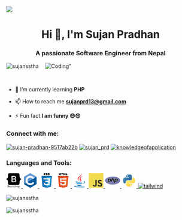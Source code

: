 <img src ="https://external-content.duckduckgo.com/iu/?u=https%3A%2F%2Fmir-s3-cdn-cf.behance.net%2Fproject_modules%2Ffs%2F54b6c068097599.5b50bca476b9b.gif&f=1&nofb=1&ipt=a1e29fc910bbaf01c1ff8b0fdd4c0feb7978defe82734ea9103348087971bb3b&ipo=images">
<h1 align="center">Hi 👋, I'm Sujan Pradhan</h1>
<h3 align="center">A passionate Software Engineer from Nepal</h3>
<img align="right" alt=Coding" width="400" src="https://external-content.duckduckgo.com/iu/?u=https%3A%2F%2Fmedia1.tenor.com%2Fimages%2Fcd37fa49c983ac905df0016fd5b6a2ee%2Ftenor.gif%3Fitemid%3D13165216&f=1&nofb=1&ipt=c20a7257afc457982e8f9232ec9e27f138a3f10a759c14d0311eb04297262405&ipo=images">

<p align="left"> <img src="https://komarev.com/ghpvc/?username=sujansstha&label=Profile%20views&color=0e75b6&style=flat" alt="sujansstha" /> </p>

<p align="left"> <a href="https://twitter.com/" target="blank"><img src="https://img.shields.io/twitter/follow/?logo=twitter&style=for-the-badge" alt="" /></a> </p>

- 🌱 I’m currently learning **PHP**

- 📫 How to reach me **sujanprd13@gmail.com**

- ⚡ Fun fact **I am funny 😎😎**

<h3 align="left">Connect with me:</h3>
<p align="left">
<a href="https://linkedin.com/in/sujan-pradhan-9517ab22b" target="blank"><img align="center" src="https://raw.githubusercontent.com/rahuldkjain/github-profile-readme-generator/master/src/images/icons/Social/linked-in-alt.svg" alt="sujan-pradhan-9517ab22b" height="30" width="40" /></a>
<a href="https://instagram.com/sujan_prd" target="blank"><img align="center" src="https://raw.githubusercontent.com/rahuldkjain/github-profile-readme-generator/master/src/images/icons/Social/instagram.svg" alt="sujan_prd" height="30" width="40" /></a>
<a href="https://www.youtube.com/channel/UCBjadyhDPutmB1TcYThszug" target="blank"><img align="center" src="https://raw.githubusercontent.com/rahuldkjain/github-profile-readme-generator/master/src/images/icons/Social/youtube.svg" alt="knowledgeofapplication" height="30" width="40" /></a>
</p>

<h3 align="left">Languages and Tools:</h3>
<p align="left"> <a href="https://getbootstrap.com" target="_blank" rel="noreferrer"> <img src="https://raw.githubusercontent.com/devicons/devicon/master/icons/bootstrap/bootstrap-plain-wordmark.svg" alt="bootstrap" width="40" height="40"/> </a> <a href="https://www.cprogramming.com/" target="_blank" rel="noreferrer"> <img src="https://raw.githubusercontent.com/devicons/devicon/master/icons/c/c-original.svg" alt="c" width="40" height="40"/> </a> <a href="https://www.w3schools.com/css/" target="_blank" rel="noreferrer"> <img src="https://raw.githubusercontent.com/devicons/devicon/master/icons/css3/css3-original-wordmark.svg" alt="css3" width="40" height="40"/> </a> <a href="https://www.w3.org/html/" target="_blank" rel="noreferrer"> <img src="https://raw.githubusercontent.com/devicons/devicon/master/icons/html5/html5-original-wordmark.svg" alt="html5" width="40" height="40"/> </a> <a href="https://www.java.com" target="_blank" rel="noreferrer"> <img src="https://raw.githubusercontent.com/devicons/devicon/master/icons/java/java-original.svg" alt="java" width="40" height="40"/> </a> <a href="https://developer.mozilla.org/en-US/docs/Web/JavaScript" target="_blank" rel="noreferrer"> <img src="https://raw.githubusercontent.com/devicons/devicon/master/icons/javascript/javascript-original.svg" alt="javascript" width="40" height="40"/> </a> <a href="https://www.php.net" target="_blank" rel="noreferrer"> <img src="https://raw.githubusercontent.com/devicons/devicon/master/icons/php/php-original.svg" alt="php" width="40" height="40"/> </a> <a href="https://www.python.org" target="_blank" rel="noreferrer"> <img src="https://raw.githubusercontent.com/devicons/devicon/master/icons/python/python-original.svg" alt="python" width="40" height="40"/> </a> <a href="https://tailwindcss.com/" target="_blank" rel="noreferrer"> <img src="https://www.vectorlogo.zone/logos/tailwindcss/tailwindcss-icon.svg" alt="tailwind" width="40" height="40"/> </a> </p>

<p><img align="center" src="https://github-readme-stats.vercel.app/api/top-langs?username=sujansstha&show_icons=true&locale=en&layout=compact" alt="sujansstha" /></p>

<p><img align="center" src="https://github-readme-streak-stats.herokuapp.com/?user=sujansstha&" alt="sujansstha" /></p>
